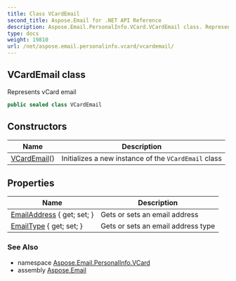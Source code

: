 ```yaml
---
title: Class VCardEmail
second_title: Aspose.Email for .NET API Reference
description: Aspose.Email.PersonalInfo.VCard.VCardEmail class. Represents vCard email
type: docs
weight: 19810
url: /net/aspose.email.personalinfo.vcard/vcardemail/
---
```

## VCardEmail class

Represents vCard email

```csharp
public sealed class VCardEmail
```

## Constructors

| Name | Description |
| --- | --- |
| [VCardEmail](vcardemail/)() | Initializes a new instance of the `VCardEmail` class |

## Properties

| Name | Description |
| --- | --- |
| [EmailAddress](../../aspose.email.personalinfo.vcard/vcardemail/emailaddress/) { get; set; } | Gets or sets an email address |
| [EmailType](../../aspose.email.personalinfo.vcard/vcardemail/emailtype/) { get; set; } | Gets or sets an email address type |

### See Also

* namespace [Aspose.Email.PersonalInfo.VCard](../../aspose.email.personalinfo.vcard/)
* assembly [Aspose.Email](../../)


